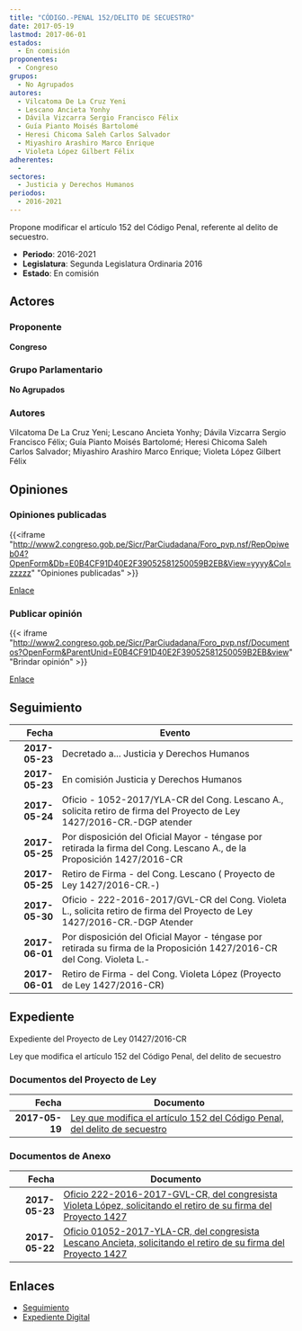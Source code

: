 ```yaml
---
title: "CÓDIGO.-PENAL 152/DELITO DE SECUESTRO"
date: 2017-05-19
lastmod: 2017-06-01
estados: 
  - En comisión
proponentes: 
  - Congreso
grupos: 
  - No Agrupados
autores: 
  - Vilcatoma De La Cruz Yeni
  - Lescano Ancieta Yonhy
  - Dávila Vizcarra Sergio Francisco Félix
  - Guía Pianto Moisés Bartolomé
  - Heresi Chicoma Saleh Carlos Salvador
  - Miyashiro Arashiro Marco Enrique
  - Violeta López Gilbert Félix
adherentes: 
  - 
sectores: 
  - Justicia y Derechos Humanos
periodos: 
  - 2016-2021
---
```


Propone modificar el artículo 152 del Código Penal, referente al delito de secuestro.

- **Periodo**: 2016-2021
- **Legislatura**: Segunda Legislatura Ordinaria 2016
- **Estado**: En comisión

## Actores

### Proponente

**Congreso**

### Grupo Parlamentario

**No Agrupados**

### Autores

Vilcatoma De La Cruz Yeni; Lescano Ancieta Yonhy; Dávila Vizcarra Sergio Francisco Félix; Guía Pianto Moisés Bartolomé; Heresi Chicoma Saleh Carlos Salvador; Miyashiro Arashiro Marco Enrique; Violeta López Gilbert Félix


## Opiniones

### Opiniones publicadas

{{<iframe "http://www2.congreso.gob.pe/Sicr/ParCiudadana/Foro_pvp.nsf/RepOpiweb04?OpenForm&Db=E0B4CF91D40E2F39052581250059B2EB&View=yyyy&Col=zzzzz" "Opiniones publicadas" >}}

[Enlace](http://www2.congreso.gob.pe/Sicr/ParCiudadana/Foro_pvp.nsf/RepOpiweb04?OpenForm&Db=E0B4CF91D40E2F39052581250059B2EB&View=yyyy&Col=zzzzz)
### Publicar opinión

{{< iframe "http://www2.congreso.gob.pe/Sicr/ParCiudadana/Foro_pvp.nsf/Documentos?OpenForm&ParentUnid=E0B4CF91D40E2F39052581250059B2EB&view" "Brindar opinión" >}}

[Enlace](http://www2.congreso.gob.pe/Sicr/ParCiudadana/Foro_pvp.nsf/Documentos?OpenForm&ParentUnid=E0B4CF91D40E2F39052581250059B2EB&view)

## Seguimiento

| Fecha | Evento |
|------:|--------|
| **2017-05-23** | Decretado a... Justicia y Derechos Humanos|
| **2017-05-23** | En comisión Justicia y Derechos Humanos|
| **2017-05-24** | Oficio - 1052-2017/YLA-CR del Cong. Lescano A., solicita retiro de firma del Proyecto de Ley 1427/2016-CR.-DGP atender|
| **2017-05-25** | Por disposición del Oficial Mayor - téngase por retirada la firma del Cong. Lescano A., de la Proposición 1427/2016-CR|
| **2017-05-25** | Retiro de Firma - del Cong. Lescano ( Proyecto de Ley 1427/2016-CR.-)|
| **2017-05-30** | Oficio - 222-2016-2017/GVL-CR del Cong. Violeta L., solicita retiro de firma del Proyecto de Ley 1427/2016-CR.-DGP Atender|
| **2017-06-01** | Por disposición del Oficial Mayor - téngase por retirada su firma de la Proposición 1427/2016-CR del Cong. Violeta L.-|
| **2017-06-01** | Retiro de Firma - del Cong. Violeta López (Proyecto de Ley 1427/2016-CR)|


## Expediente

Expediente del Proyecto de Ley 01427/2016-CR

Ley que modifica el artículo 152 del Código Penal, del delito de secuestro


### Documentos del Proyecto de Ley

| Fecha | Documento |
|------:|--------|
| **2017-05-19** | [Ley que modifica el artículo 152 del Código Penal, del delito de secuestro](http://www.leyes.congreso.gob.pe/Documentos/2016_2021/Proyectos_de_Ley_y_de_Resoluciones_Legislativas/PL0142720170519...pdf) |

### Documentos de Anexo

| Fecha | Documento |
|------:|--------|
| **2017-05-23** | [Oficio 222-2016-2017-GVL-CR, del congresista Violeta López, solicitando el retiro de su firma del Proyecto 1427](http://www.leyes.congreso.gob.pe/Documentos/2016_2021/Oficios/Congresistas/OFICIO-222-2016-2017-GVL-CR.PDF) |
| **2017-05-22** | [Oficio 01052-2017-YLA-CR, del congresista Lescano Ancieta, solicitando el retiro de su firma del Proyecto 1427](http://www.leyes.congreso.gob.pe/Documentos/2016_2021/Oficios/Congresistas/OFICIO-01052-2017-YLA-CR.pdf) |

## Enlaces 

- [Seguimiento](http://www2.congreso.gob.pe/Sicr/TraDocEstProc/CLProLey2016.nsf/f7fff46988ca05b1052578e100829cc7/ec94d3e9c8a6cea7052581250056b4e4?OpenDocument)
- [Expediente Digital](http://www2.congreso.gob.pe/Sicr/TraDocEstProc/CLProLey2016.nsf/f7fff46988ca05b1052578e100829cc7/ec94d3e9c8a6cea7052581250056b4e4?OpenDocument&Click=05257FB7005EB655.eb71d0cf91d8294e05256cdf006b5706/$Body/0.1C6C)
